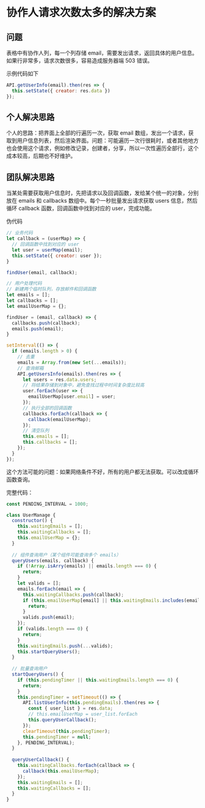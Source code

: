 # 协作人请求次数太多的解决方案

## 问题

表格中有协作人列，每一个列存储 email，需要发出请求，返回具体的用户信息。如果行非常多，请求次数很多，容易造成服务器端 503 错误。

示例代码如下

~~~js
API.getUserInfo(email).then(res => {
  this.setState({ creator: res.data })
});
~~~

## 个人解决思路

个人的思路：把界面上全部的行遍历一次，获取 email 数组，发出一个请求，获取到用户信息列表，然后渲染界面。问题：可能遍历一次行很耗时，或者其他地方也会使用这个请求，例如修改记录，创建者，分享，所以一次性遍历全部行，这个成本较高，后期也不好维护。

## 团队解决思路

当某处需要获取用户信息时，先把请求以及回调函数，发给某个统一的对象，分别放在 emails 和 callbacks 数组中。每个一秒批量发出请求获取 users 信息，然后循环 callback 函数，回调函数中找到对应的 user，完成功能。

伪代码

~~~js
// 业务代码
let callback = (userMap) => {
  // 回调函数中找到对应的 user
  let user = userMap(email);
  this.setState({ creator: user });
}

findUser(email, callback);
~~~

~~~js
// 用户处理代码
// 新建两个临时队列，存放邮件和回调函数
let emails = [];
let callbacks = [];
let emailUserMap = {};

findUser = (email, callback) => {
  callbacks.push(callback);
  emails.push(email);
}

setInterval(() => {
  if (emails.length > 0) {
    // 去重
    emails = Array.from(new Set(...emails));
    // 查询邮箱
    API.getUsersInfo(emails).then(res => {
      let users = res.data.users;
      // 将结果存储到对象中，避免查找过程中时间复杂度比较高
      user.forEach(user => {
        emailUserMap[user.email] = user;
      });
      // 执行全部的回调函数
      callbacks.forEach(callback => {
        callback(emailUserMap);
      });
      // 清空队列
      this.emails = [];
      this.callbacks = [];
    });
  }
});
~~~

这个方法可能的问题：如果网络条件不好，所有的用户都无法获取。可以改成循环函数查询。

完整代码：

~~~js
const PENDING_INTERVAL = 1000;

class UserManage {
  constructor() {
    this.waitingEmails = [];
    this.waitingCallbacks = [];
    this.emailUserMap = {};
  }
  	
  // 组件查询用户（某个组件可能查询多个 emails）
  queryUsers(emails, callback) {
    if (!Array.isArry(emails) || emails.length === 0) {
      return;
    }
    let valids = [];
    emails.forEach(email => {
      this.waitingCallbacks.push(callback);
      if (this.emailUserMap[email] || this.waitingEmails.includes(email)) {
        return;
      } 
      valids.push(email);
    });
    if (valids.length === 0) {
      return;
    }
    this.waitingEmails.push(...valids);
    this.startQueryUsers();
  }
  
  // 批量查询用户
  startQueryUsers() {
    if (this.pendingTimer || this.waitingEmails.length === 0) {
      return;
    }
    this.pendingTimer = setTimeout(() => {
      API.listUserInfo(this.pendingEmails).then(res => {
        const { user_list } = res.data;
        // this.emailUserMap = user_list.forEach
        this.queryUserCallback();
      });
      clearTimeout(this.pendingTimer);
      this.pendingTimer = null;
    }, PENDING_INTERVAL);
  }
  
  queryUserCallback() {
    this.waitingCallbacks.forEach(callback => {
      callback(this.emailUserMap);
    });
    this.waitingEmails = [];
    this.waitingCallbacks = [];
  }
}
~~~

